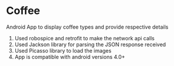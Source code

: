 # Coffee
Android App to display coffee types and provide respective details

1. Used robospice and retrofit to make the network api calls
2. Used Jackson library for parsing the JSON response received
3. Used Picasso library to load the images
4. App is compatible with android versions 4.0+
